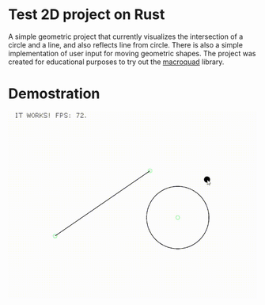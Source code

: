 # Test 2D project on Rust
A simple geometric project that currently visualizes the intersection of a circle and a line, and also reflects line from circle. 
There is also a simple implementation of user input for moving geometric shapes.
The project was created for educational purposes to try out the [macroquad](https://github.com/not-fl3/macroquad) library.

# Demostration
![](https://github.com/Kugeki/test_2d_project/blob/Kugeki-add-readme/preview/demonstation.gif)
